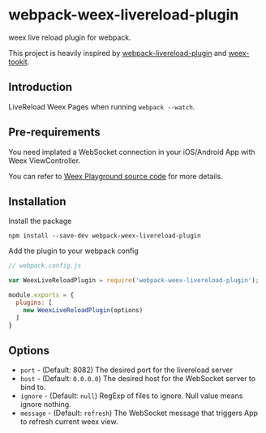 # webpack-weex-livereload-plugin
weex live reload plugin for webpack.

This project is heavily inspired by [webpack-livereload-plugin](https://github.com/statianzo/webpack-livereload-plugin) and [weex-tookit](https://github.com/weexteam/weex-toolkit).

## Introduction

LiveReload Weex Pages when running `webpack --watch`.

## Pre-requirements

You need implated a WebSocket connection in your iOS/Android App with Weex ViewController.

You can refer to [Weex Playground source code](https://github.com/alibaba/weex/blob/dev/ios/playground/) for more details.

## Installation

Install the package

```
npm install --save-dev webpack-weex-livereload-plugin
```

Add the plugin to your webpack config

```js
// webpack.config.js

var WeexLiveReloadPlugin = require('webpack-weex-livereload-plugin');

module.exports = {
  plugins: [
    new WeexLiveReloadPlugin(options)
  ]
}
```

## Options

- `port` - (Default: 8082) The desired port for the livereload server
- `host` - (Default: `0.0.0.0`) The desired host for the WebSocket server to bind to.
- `ignore` - (Default: `null`) RegExp of files to ignore. Null value means ignore nothing.
- `message` - (Default: `refresh`) The WebSocket message that triggers App to refresh current weex view.
